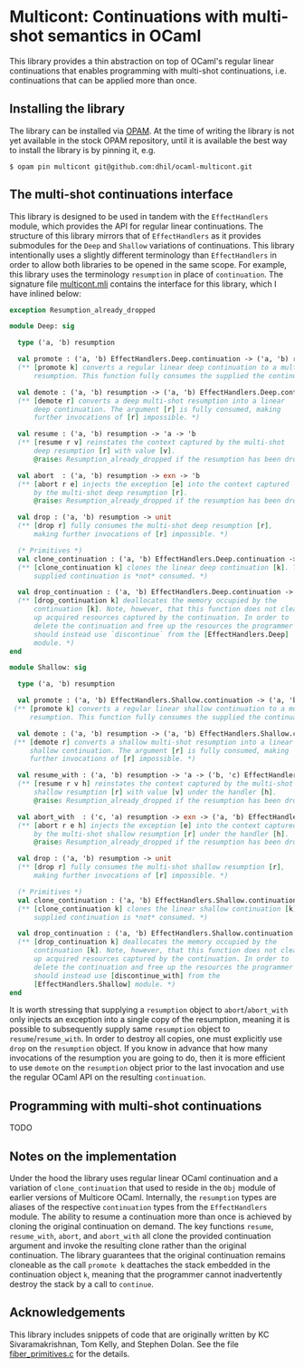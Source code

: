 # Multicont: Continuations with multi-shot semantics in OCaml

This library provides a thin abstraction on top of OCaml's regular
linear continuations that enables programming with multi-shot
continuations, i.e. continuations that can be applied more than once.

## Installing the library

The library can be installed via [OPAM](https://opam.ocaml.org/). At
the time of writing the library is not yet available in the stock OPAM
repository, until it is available the best way to install the library
is by pinning it, e.g.

```
$ opam pin multicont git@github.com:dhil/ocaml-multicont.git
```

## The multi-shot continuations interface

This library is designed to be used in tandem with the
`EffectHandlers` module, which provides the API for regular linear
continuations. The structure of this library mirrors that of
`EffectHandlers` as it provides submodules for the `Deep` and
`Shallow` variations of continuations. This library intentionally uses
a slightly different terminology than `EffectHandlers` in order to
allow both libraries to be opened in the same scope. For example, this
library uses the terminology `resumption` in place of `continuation`.
The signature file [multicont.mli](https://github.com/dhil/ocaml-multicont/blob/master/multicont.mli) contains the interface for this library, which I have inlined below:

```ocaml
exception Resumption_already_dropped

module Deep: sig

  type ('a, 'b) resumption

  val promote : ('a, 'b) EffectHandlers.Deep.continuation -> ('a, 'b) resumption
  (** [promote k] converts a regular linear deep continuation to a multi-shot deep
      resumption. This function fully consumes the supplied the continuation [k]. *)

  val demote : ('a, 'b) resumption -> ('a, 'b) EffectHandlers.Deep.continuation
  (** [demote r] converts a deep multi-shot resumption into a linear
      deep continuation. The argument [r] is fully consumed, making
      further invocations of [r] impossible. *)

  val resume : ('a, 'b) resumption -> 'a -> 'b
  (** [resume r v] reinstates the context captured by the multi-shot
      deep resumption [r] with value [v].
      @raises Resumption_already_dropped if the resumption has been dropped. *)

  val abort  : ('a, 'b) resumption -> exn -> 'b
  (** [abort r e] injects the exception [e] into the context captured
      by the multi-shot deep resumption [r].
      @raises Resumption_already_dropped if the resumption has been dropped. *)

  val drop : ('a, 'b) resumption -> unit
  (** [drop r] fully consumes the multi-shot deep resumption [r],
      making further invocations of [r] impossible. *)

  (* Primitives *)
  val clone_continuation : ('a, 'b) EffectHandlers.Deep.continuation -> ('a, 'b) EffectHandlers.Deep.continuation
  (** [clone_continuation k] clones the linear deep continuation [k]. The
      supplied continuation is *not* consumed. *)

  val drop_continuation : ('a, 'b) EffectHandlers.Deep.continuation -> unit
  (** [drop_continuation k] deallocates the memory occupied by the
      continuation [k]. Note, however, that this function does not clean
      up acquired resources captured by the continuation. In order to
      delete the continuation and free up the resources the programmer
      should instead use `discontinue` from the [EffectHandlers.Deep]
      module. *)
end

module Shallow: sig

  type ('a, 'b) resumption

  val promote : ('a, 'b) EffectHandlers.Shallow.continuation -> ('a, 'b) resumption
 (** [promote k] converts a regular linear shallow continuation to a multi-shot shallow
     resumption. This function fully consumes the supplied the continuation [k]. *)

  val demote : ('a, 'b) resumption -> ('a, 'b) EffectHandlers.Shallow.continuation
 (** [demote r] converts a shallow multi-shot resumption into a linear
     shallow continuation. The argument [r] is fully consumed, making
     further invocations of [r] impossible. *)

  val resume_with : ('a, 'b) resumption -> 'a -> ('b, 'c) EffectHandlers.Shallow.handler -> 'c
  (** [resume r v h] reinstates the context captured by the multi-shot
      shallow resumption [r] with value [v] under the handler [h].
      @raises Resumption_already_dropped if the resumption has been dropped. *)

  val abort_with  : ('c, 'a) resumption -> exn -> ('a, 'b) EffectHandlers.Shallow.handler -> 'b
  (** [abort r e h] injects the exception [e] into the context captured
      by the multi-shot shallow resumption [r] under the handler [h].
      @raises Resumption_already_dropped if the resumption has been dropped. *)

  val drop : ('a, 'b) resumption -> unit
  (** [drop r] fully consumes the multi-shot shallow resumption [r],
      making further invocations of [r] impossible. *)

  (* Primitives *)
  val clone_continuation : ('a, 'b) EffectHandlers.Shallow.continuation -> ('a, 'b) EffectHandlers.Shallow.continuation
  (** [clone_continuation k] clones the linear shallow continuation [k]. The
      supplied continuation is *not* consumed. *)

  val drop_continuation : ('a, 'b) EffectHandlers.Shallow.continuation -> unit
  (** [drop_continuation k] deallocates the memory occupied by the
      continuation [k]. Note, however, that this function does not clean
      up acquired resources captured by the continuation. In order to
      delete the continuation and free up the resources the programmer
      should instead use [discontinue_with] from the
      [EffectHandlers.Shallow] module. *)
end
```

It is worth stressing that supplying a `resumption` object to `abort`/`abort_with` only injects an exception into a single copy of the resumption, meaning it is possible to subsequently supply same `resumption` object to `resume`/`resume_with`. In order to destroy all copies, one must explicitly use `drop` on the `resumption` object. If you know in advance that how many invocations of the resumption you are going to do, then it is more efficient to use `demote` on the `resumption` object prior to the last invocation and use the regular OCaml API on the resulting `continuation`.

## Programming with multi-shot continuations

TODO

## Notes on the implementation

Under the hood the library uses regular linear OCaml continuation and
a variation of `clone_continuation` that used to reside in the `Obj`
module of earlier versions of Multicore OCaml. Internally, the
`resumption` types are aliases of the respective `continuation` types
from the `EffectHandlers` module. The ability to resume a continuation
more than once is achieved by cloning the original continuation on
demand. The key functions `resume`, `resume_with`, `abort`, and
`abort_with` all clone the provided continuation argument and invoke
the resulting clone rather than the original continuation. The library
guarantees that the original continuation remains cloneable as the
call `promote k` deattaches the stack embedded in the continuation
object `k`, meaning that the programmer cannot inadvertently destroy
the stack by a call to `continue`.


## Acknowledgements

This library includes snippets of code that are originally written by
KC Sivaramakrishnan, Tom Kelly, and Stephen Dolan. See the file
[fiber_primitives.c](https://github.com/dhil/ocaml-multicont/blob/master/fiber_primitives.c)
for the details.
